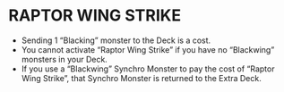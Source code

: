# RAPTOR WING STRIKE

*   Sending 1 “Blacking” monster to the Deck is a cost.
*   You cannot activate “Raptor Wing Strike” if you have no “Blackwing” monsters in your Deck.
*   If you use a “Blackwing” Synchro Monster to pay the cost of “Raptor Wing Strike”, that Synchro Monster is returned to the Extra Deck.
